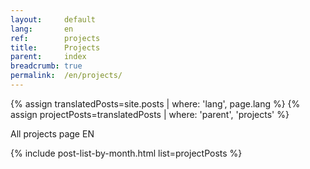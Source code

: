```yaml
---
layout:     default
lang:       en
ref:        projects
title:      Projects
parent:     index
breadcrumb: true
permalink:  /en/projects/
---
```


{% assign translatedPosts=site.posts    | where: 'lang', page.lang %}
{% assign projectPosts=translatedPosts  | where: 'parent', 'projects' %}

All projects page EN

{% include post-list-by-month.html list=projectPosts %}
